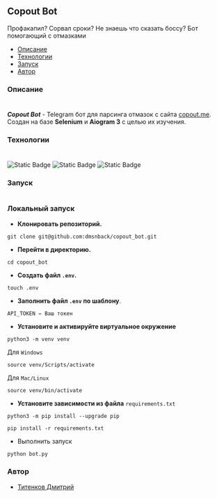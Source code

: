 ## Copout Bot

Профакапил? Сорвал сроки? Не знаешь что сказать боссу?
Бот помогающий с отмазками

- [Описание](#Описание)
- [Технологии](#Технологии)
- [Запуск](#Запуск)
- [Автор](#Автор)

### Описание
#
___Copout Bot___ - Telegram бот для парсинга отмазок с сайта [copout.me](http://copout.me). 
Создан на базе ____Selenium____ и ____Aiogram 3____ с целью их изучения.

### Технологии
#
![Static Badge](https://img.shields.io/badge/python-black?style=for-the-badge&logo=python&logoColor=white&labelColor=black&cacheSeconds=3600)
![Static Badge](https://img.shields.io/badge/aiogram-3-black?style=for-the-badge&logo=aiogram&logoColor=white&labelColor=black&color=gray&cacheSeconds=3600)
![Static Badge](https://img.shields.io/badge/Selenium-black?style=for-the-badge&logo=Selenium&logoColor=white&link=https%3A%2F%2Fwww.selenium.dev%2F)


### Запуск
#
### Локальный запуск

 - __Клонировать репозиторий.__
```shell
git clone git@github.com:dmsnback/copout_bot.git
```
- __Перейти в директорию.__
```shell
cd copout_bot
```
- __Создать файл ```.env```.__
```shell
touch .env
```
- __Заполнить файл ```.env``` по шаблону__.
```python
API_TOKEN = Ваш токен
```
- __Установите и активируйте виртуальное окружение__
```shell
python3 -m venv venv
```
Для ```Windows```
```shell
source venv/Scripts/activate
```
Для ```Mac/Linux```
```shell
source venv/bin/activate
```
- __Установите зависимости из файла__ ```requirements.txt```

```shell
python3 -m pip install --upgrade pip
```
```shell
pip install -r requirements.txt
```
- Выполнить запуск
```shell
python bot.py
```

### Автор

- [Титенков Дмитрий](https://github.com/dmsnback)
